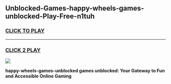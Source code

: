 
## Unblocked-Games-happy-wheels-games-unblocked-Play-Free-n1tuh
<h3>
<a href="https://premium76.site?title=happy-wheels-games-unblocked&ref=20M">CLICK TO PLAY</a></h3>
<hr>

<h3>
<a href="https://premium76.site?title=happy-wheels-games-unblocked&ref=20M">CLICK 2 PLAY</a>
  
</h3>

<a href="https://premium76.site?title=happy-wheels-games-unblocked&ref=19M"><img src="https://clearcache.store/games.png"></a>


**happy-wheels-games-unblocked games unblocked: Your Gateway to Fun and Accessible Online Gaming**
